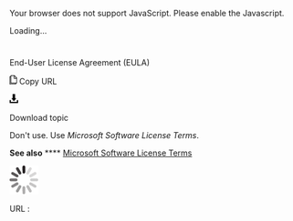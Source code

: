 Your browser does not support JavaScript. Please enable the Javascript.

Loading...

# 

End-User License Agreement (EULA)

![Copy URL](end-user-license-agreement-eula_files/Copy.png)
Copy URL

![Download](end-user-license-agreement-eula_files/Download.png)

Download topic

Don't use. Use *Microsoft Software License Terms*.

**See also** **** [Microsoft Software License Terms](https://worldready.cloudapp.net/Styleguide/Read?id=2700&topicid=33682)

![In progress](end-user-license-agreement-eula_files/activity-large.gif)

URL :
